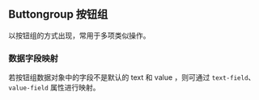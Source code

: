 <div class="demo-header">
<p class="overviewicon">
  <span class="wapi-form-button"/>
</p>

## Buttongroup 按钮组

<nova-uxlink widget-name="Buttongroup"></nova-uxlink>

以按钮组的方式出现，常用于多项类似操作。
</div>

### 数据字段映射

若按钮组数据对象中的字段不是默认的 text 和 value ，则可通过 `text-field`、`value-field` 属性进行映射。

<nova-demo-view link="button-group/text-value-field.vue"></nova-demo-view>

<br />
